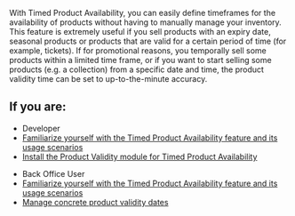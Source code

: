With Timed Product Availability, you can easily define timeframes for the availability of products without having to manually manage your inventory. This feature is extremely useful if you sell products with an expiry date, seasonal products or products that are valid for a certain period of time (for example, tickets). If for promotional reasons, you temporally sell some products within a limited time frame, or if you want to start selling some products (e.g. a collection) from a specific date and time, the product validity time can be set to up-to-the-minute accuracy.

## If you are:

<div class="mr-container">
    <div class="mr-list-container">
        <!-- col1 -->
        <div class="mr-col">
            <ul class="mr-list mr-list-green">
                <li class="mr-title">Developer</li>
                <li><a href="https://documentation.spryker.com/v4/docs/product-ttl" class="mr-link">Familiarize yourself with the Timed Product Availability feature and its usage scenarios</a></li>
                <li><a href="https://documentation.spryker.com/v4/docs/mg-product-validity" class="mr-link">Install the Product Validity module for Timed Product Availability</a></li>
            </ul>
        </div>
        <!-- col2 -->
        <div class="mr-col">
            <ul class="mr-list mr-list-blue">
                <li class="mr-title"> Back Office User</li>
                <li><a href="https://documentation.spryker.com/v4/docs/product-ttl" class="mr-link">Familiarize yourself with the Timed Product Availability feature and its usage scenarios</a></li>
                <li><a href="https://documentation.spryker.com/v4/docs/creating-a-product-variant" class="mr-link">Manage concrete product validity dates</a></li>
            </ul>
        </div>
    </div>
</div>